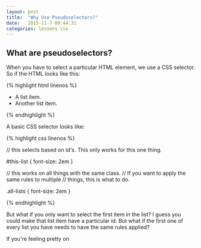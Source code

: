 ```yaml
---
layout: post
title:  "Why Use Pseudoselectors?"
date:   2015-11-7 09:44:31
categories: lessons css
---
```


## What are pseudoselectors?

When you have to select a particular HTML element, we use a CSS selector.
So if the HTML looks like this:

{% highlight html linenos %}

<div id="this-list" class="all-lists">
  <ul>
    <li>
      A list item.
    </li>
    <li>
      Another list item.
    </li>
  </ul>
</div>

{% endhighlight %}

A basic CSS selector looks like:

{% highlight css linenos %}

// this selects based on id's. This only works for this one thing.

#this-list {
  font-size: 2em
}

// this works on all things with the same class.
// If you want to apply the same rules to multiple
// things, this is what to do.

.all-lists {
  font-size: 2em
}

{% endhighlight %}

But what if you only want to select the first item in the list? I guess you could make that list item have a particular id. But what if the first one of every list you have needs to have the same rules applied?

If you're feeling pretty on
